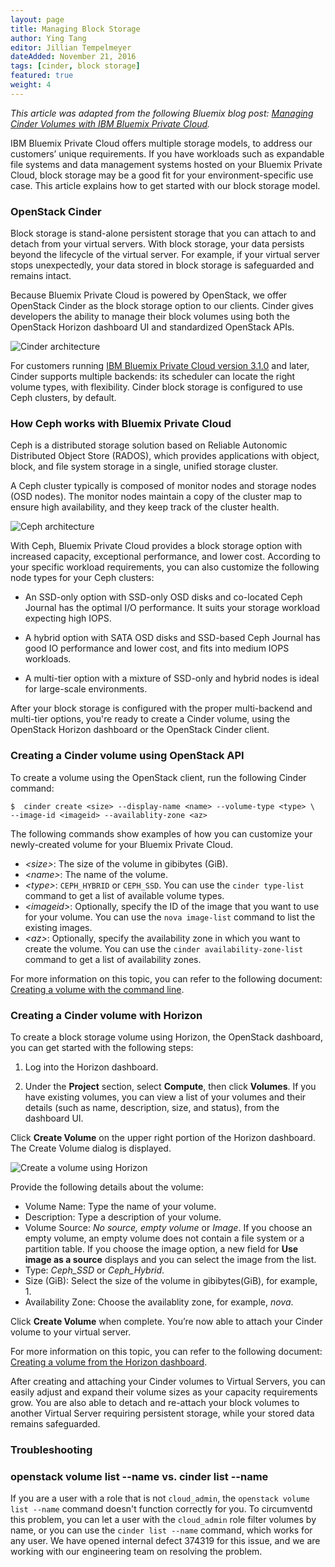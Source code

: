 ```yaml
---
layout: page
title: Managing Block Storage
author: Ying Tang
editor: Jillian Tempelmeyer
dateAdded: November 21, 2016
tags: [cinder, block storage]
featured: true
weight: 4
---
```


*This article was adapted from the following Bluemix blog post: [Managing Cinder Volumes with IBM Bluemix Private Cloud](https://www.ibm.com/blogs/bluemix/2016/11/managing-cinder-volumes-ibm-bluemix-private-cloud/).*

IBM Bluemix Private Cloud offers multiple storage models, to address our customers’ unique requirements. If you have workloads such as expandable file systems and data management systems hosted on your Bluemix Private Cloud, block storage may be a good fit for your environment-specific use case. This article explains how to get started with our block storage model.

### OpenStack Cinder

Block storage is stand-alone persistent storage that you can attach to and detach from your virtual servers. With block storage, your data persists beyond the lifecycle of the virtual server. For example, if your virtual server stops unexpectedly, your data stored in block storage is safeguarded and remains intact.

Because Bluemix Private Cloud is powered by OpenStack, we offer OpenStack Cinder as the block storage option to our clients. Cinder gives developers the ability to manage their block volumes using both the OpenStack Horizon dashboard UI and standardized OpenStack APIs.

![Cinder architecture]({{site.baseurl}}/img/Cinder_architecture.png)

For customers running [IBM Bluemix Private Cloud version 3.1.0](http://ibm-blue-box-help.github.io/help-documentation/gettingstarted/commontech/Customer_3.1.0_Release_Notes/) and later, Cinder supports multiple backends: its scheduler can locate the right volume types, with flexibility. Cinder block storage is configured to use Ceph clusters, by default.

### How Ceph works with Bluemix Private Cloud

Ceph is a distributed storage solution based on Reliable Autonomic Distributed Object Store (RADOS), which provides applications with object, block, and file system storage in a single, unified storage cluster. 

A Ceph cluster typically is composed of monitor nodes and storage nodes (OSD nodes). The monitor nodes maintain a copy of the cluster map to ensure high availability, and they keep track of the cluster health.

![Ceph architecture]({{site.baseurl}}/img/Ceph_architecture.png)

With Ceph, Bluemix Private Cloud provides a block storage option with increased capacity, exceptional performance, and lower cost. According to your specific workload requirements, you can also customize the following node types for your Ceph clusters:

 * An SSD-only option with SSD-only OSD disks and co-located Ceph Journal has the optimal I/O performance. It suits your storage workload expecting high IOPS.
 
 * A hybrid option with SATA OSD disks and SSD-based Ceph Journal has good IO performance and lower cost, and fits into medium IOPS workloads.
 
 * A multi-tier option with a mixture of SSD-only and hybrid nodes is ideal for large-scale environments.

After your block storage is configured with the proper multi-backend and multi-tier options, you're ready to create a Cinder volume, using the OpenStack Horizon dashboard or the OpenStack Cinder client.

### Creating a Cinder volume using OpenStack API

To create a volume using the OpenStack client, run the following Cinder command:

```
$  cinder create <size> --display-name <name> --volume-type <type> \
--image-id <imageid> --availablity-zone <az>
```

The following commands show examples of how you can customize your newly-created volume for your Bluemix Private Cloud.

* *\<size>*: The size of the volume in gibibytes (GiB).     
* *\<name>*: The name of the volume.
* *\<type>*: `CEPH_HYBRID` or `CEPH_SSD`. You can use the `cinder type-list` command to get a list of available volume types. 
* *\<imageid>*: Optionally, specify the ID of the image that you want to use for your volume. You can use the `nova image-list` command to list the existing images. 
* *\<az>*: Optionally, specify the availability zone in which you want to create the volume. You can use the `cinder availability-zone-list` command to get a list of availability zones. 

For more information on this topic, you can refer to the following document: [Creating a volume with the command line](http://ibm-blue-box-help.github.io/help-documentation/cinder/cli-create-volume/).


### Creating a Cinder volume with Horizon

To create a block storage volume using Horizon, the OpenStack dashboard, you can get started with the following steps:

1. Log into the Horizon dashboard.
    
2. Under the **Project** section, select **Compute**, then click **Volumes**. If you have existing volumes, you can view a list of your volumes and their details (such as name, description, size, and status), from the dashboard UI.

Click **Create Volume** on the upper right portion of the Horizon dashboard. The Create Volume dialog is displayed.

![Create a volume using Horizon](https://www.ibm.com/blogs/bluemix/wp-content/uploads/2016/10/create_volume-800x706.png)

Provide the following details about the volume:

* Volume Name: Type the name of your volume.
* Description: Type a description of your volume.
* Volume Source: *No source, empty volume* or *Image*. If you choose an empty volume, an empty volume does not contain a file system or a partition table. If you choose the image option, a new field for **Use image as a source** displays and you can select the image from the list.
* Type: *Ceph_SSD* or *Ceph_Hybrid*. 
* Size (GiB): Select the size of the volume in gibibytes(GiB), for example, 1. 
* Availability Zone: Choose the availablity zone, for example, *nova*. 

Click **Create Volume** when complete. You’re now able to attach your Cinder volume to your virtual server. 

For more information on this topic, you can refer to the following document: [Creating a volume from the Horizon dashboard](http://ibm-blue-box-help.github.io/help-documentation/horizon/create-volume-from-horizon/).


After creating and attaching your Cinder volumes to Virtual Servers, you can easily adjust and expand their volume sizes as your capacity requirements grow. You are also able to detach and re-attach your block volumes to another Virtual Server requiring persistent storage, while your stored data remains safeguarded.

### Troubleshooting
### openstack volume list --name vs. cinder list --name
If you are a user with a role that is not `cloud_admin`, the `openstack volume list --name` command doesn't function correctly for you.  To circumventd this problem, you can let a user with the `cloud_admin` role filter volumes by name, or you can use the `cinder list --name` command, which works for any user.  We have opened internal defect 374319 for this issue, and we are working with our engineering team on resolving the problem.
